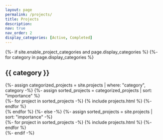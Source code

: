 ```yaml
---
layout: page
permalink: /projects/
title: Projects
description:
nav: true
nav_order: 2
display_categories: [Active, Completed]
---
```


<!-- pages/projects.md -->
<div class="projects">
{%- if site.enable_project_categories and page.display_categories %}
  <!-- Display categorized projects -->
  {%- for category in page.display_categories %}
  <h2 class="category">{{ category }}</h2>
  {%- assign categorized_projects = site.projects | where: "category", category -%}
  {%- assign sorted_projects = categorized_projects | sort: "importance" %}
  <!-- Generate cards for each project -->
  <div class="row row-cols1 row-cols-md-2">
  {%- for project in sorted_projects -%}
    {% include projects.html %}
  {%- endfor %}
  </div>
  {% endfor %}
{%- else -%}
<!-- Display projects without categories -->
  {%- assign sorted_projects = site.projects | sort: "importance" -%}
  <!-- Generate cards for each project -->
  <div class="row row-cols1 row-cols-md-2">
  {%- for project in sorted_projects -%}
    {% include projects.html %}
  {%- endfor %}
  </div>
{%- endif -%}
</div>
